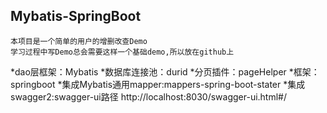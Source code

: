 ## Mybatis-SpringBoot
    本项目是一个简单的用户的增删改查Demo
    学习过程中写Demo总会需要这样一个基础demo,所以放在github上

*dao层框架：Mybatis
*数据库连接池：durid
*分页插件：pageHelper
*框架：springboot
*集成Mybatis通用mapper:mappers-spring-boot-stater
*集成swagger2:swagger-ui路径 http://localhost:8030/swagger-ui.html#/

